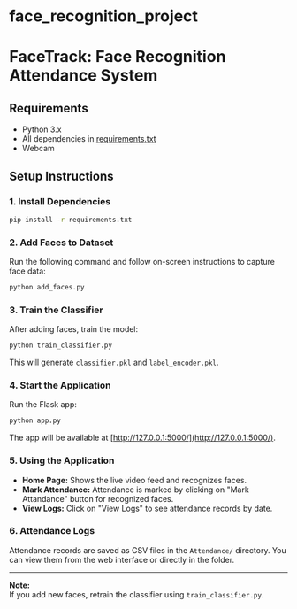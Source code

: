 # face_recognition_project

# FaceTrack: Face Recognition Attendance System

## Requirements

- Python 3.x
- All dependencies in [requirements.txt](requirements.txt)
- Webcam

## Setup Instructions

### 1. Install Dependencies

```sh
pip install -r requirements.txt
```

### 2. Add Faces to Dataset

Run the following command and follow on-screen instructions to capture face data:

```sh
python add_faces.py
```

### 3. Train the Classifier

After adding faces, train the model:

```sh
python train_classifier.py
```

This will generate `classifier.pkl` and `label_encoder.pkl`.

### 4. Start the Application

Run the Flask app:

```sh
python app.py
```

The app will be available at [http://127.0.0.1:5000/](http://127.0.0.1:5000/).

### 5. Using the Application

- **Home Page:** Shows the live video feed and recognizes faces.
- **Mark Attendance:** Attendance is marked by clicking on "Mark Attandance" button for recognized faces.
- **View Logs:** Click on "View Logs" to see attendance records by date.

### 6. Attendance Logs

Attendance records are saved as CSV files in the `Attendance/` directory. You can view them from the web interface or directly in the folder.

---

**Note:**  
If you add new faces, retrain the classifier using `train_classifier.py`.
